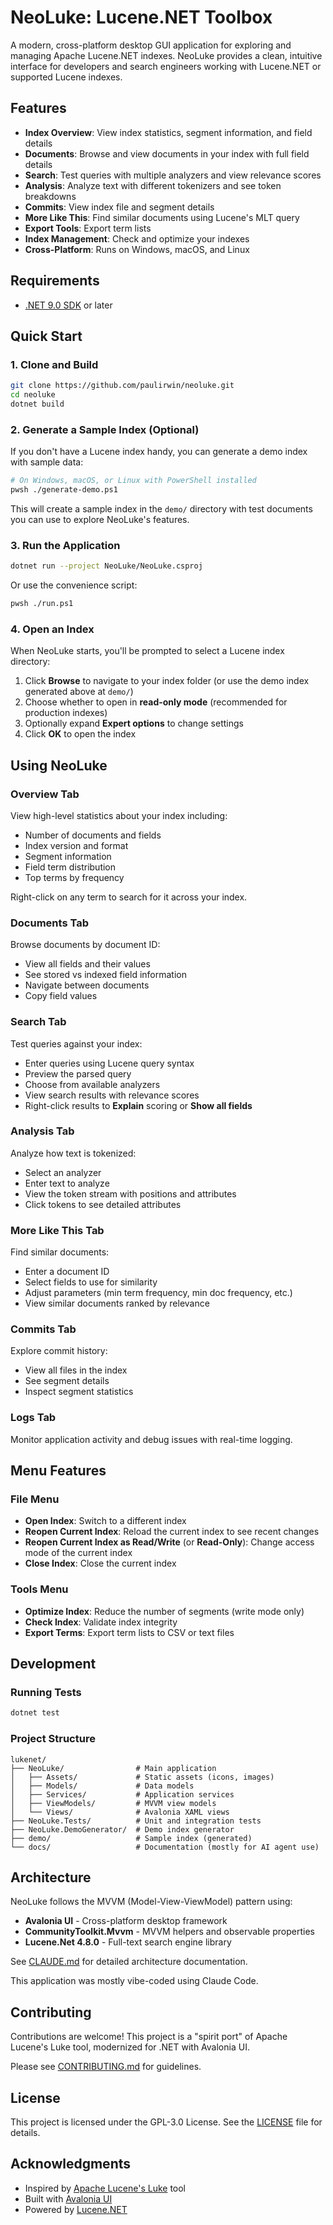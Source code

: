 # NeoLuke: Lucene.NET Toolbox

A modern, cross-platform desktop GUI application for exploring and managing Apache Lucene.NET indexes. 
NeoLuke provides a clean, intuitive interface for developers and search engineers working with Lucene.NET or supported Lucene indexes.

## Features

- **Index Overview**: View index statistics, segment information, and field details
- **Documents**: Browse and view documents in your index with full field details
- **Search**: Test queries with multiple analyzers and view relevance scores
- **Analysis**: Analyze text with different tokenizers and see token breakdowns
- **Commits**: View index file and segment details
- **More Like This**: Find similar documents using Lucene's MLT query
- **Export Tools**: Export term lists
- **Index Management**: Check and optimize your indexes
- **Cross-Platform**: Runs on Windows, macOS, and Linux

## Requirements

- [.NET 9.0 SDK](https://dotnet.microsoft.com/download/dotnet/9.0) or later

## Quick Start

### 1. Clone and Build

```bash
git clone https://github.com/paulirwin/neoluke.git
cd neoluke
dotnet build
```

### 2. Generate a Sample Index (Optional)

If you don't have a Lucene index handy, you can generate a demo index with sample data:

```bash
# On Windows, macOS, or Linux with PowerShell installed
pwsh ./generate-demo.ps1
```

This will create a sample index in the `demo/` directory with test documents you can use to explore NeoLuke's features.

### 3. Run the Application

```bash
dotnet run --project NeoLuke/NeoLuke.csproj
```

Or use the convenience script:

```bash
pwsh ./run.ps1
```

### 4. Open an Index

When NeoLuke starts, you'll be prompted to select a Lucene index directory:

1. Click **Browse** to navigate to your index folder (or use the demo index generated above at `demo/`)
2. Choose whether to open in **read-only mode** (recommended for production indexes)
3. Optionally expand **Expert options** to change settings
4. Click **OK** to open the index

## Using NeoLuke

### Overview Tab
View high-level statistics about your index including:
- Number of documents and fields
- Index version and format
- Segment information
- Field term distribution
- Top terms by frequency

Right-click on any term to search for it across your index.

### Documents Tab
Browse documents by document ID:
- View all fields and their values
- See stored vs indexed field information
- Navigate between documents
- Copy field values

### Search Tab
Test queries against your index:
- Enter queries using Lucene query syntax
- Preview the parsed query
- Choose from available analyzers
- View search results with relevance scores
- Right-click results to **Explain** scoring or **Show all fields**

### Analysis Tab
Analyze how text is tokenized:
- Select an analyzer
- Enter text to analyze
- View the token stream with positions and attributes
- Click tokens to see detailed attributes

### More Like This Tab
Find similar documents:
- Enter a document ID
- Select fields to use for similarity
- Adjust parameters (min term frequency, min doc frequency, etc.)
- View similar documents ranked by relevance

### Commits Tab
Explore commit history:
- View all files in the index
- See segment details
- Inspect segment statistics

### Logs Tab
Monitor application activity and debug issues with real-time logging.

## Menu Features

### File Menu
- **Open Index**: Switch to a different index
- **Reopen Current Index**: Reload the current index to see recent changes
- **Reopen Current Index as Read/Write** (or **Read-Only**): Change access mode of the current index
- **Close Index**: Close the current index

### Tools Menu
- **Optimize Index**: Reduce the number of segments (write mode only)
- **Check Index**: Validate index integrity
- **Export Terms**: Export term lists to CSV or text files

## Development

### Running Tests

```bash
dotnet test
```

### Project Structure

```
lukenet/
├── NeoLuke/                # Main application
│   ├── Assets/             # Static assets (icons, images)
│   ├── Models/             # Data models
│   ├── Services/           # Application services
│   ├── ViewModels/         # MVVM view models
│   └── Views/              # Avalonia XAML views
├── NeoLuke.Tests/          # Unit and integration tests
├── NeoLuke.DemoGenerator/  # Demo index generator
├── demo/                   # Sample index (generated)
└── docs/                   # Documentation (mostly for AI agent use)
```

## Architecture

NeoLuke follows the MVVM (Model-View-ViewModel) pattern using:
- **Avalonia UI** - Cross-platform desktop framework
- **CommunityToolkit.Mvvm** - MVVM helpers and observable properties
- **Lucene.Net 4.8.0** - Full-text search engine library

See [CLAUDE.md](CLAUDE.md) for detailed architecture documentation.

This application was mostly vibe-coded using Claude Code.

## Contributing

Contributions are welcome! This project is a "spirit port" of Apache Lucene's Luke tool, modernized for .NET with Avalonia UI.

Please see [CONTRIBUTING.md](CONTRIBUTING.md) for guidelines.

## License

This project is licensed under the GPL-3.0 License. See the [LICENSE](LICENSE) file for details.

## Acknowledgments

- Inspired by [Apache Lucene's Luke](https://github.com/apache/lucene/tree/main/lucene/luke) tool
- Built with [Avalonia UI](https://avaloniaui.net/)
- Powered by [Lucene.NET](https://lucenenet.apache.org/)
